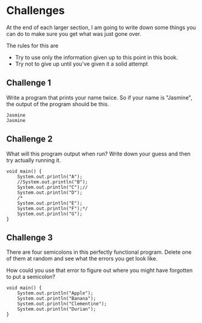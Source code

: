 # Challenges

At the end of each larger section, I am going to write down some things you can do
to make sure you get what was just gone over.

The rules for this are

- Try to use only the information given up to this point in this book.
- Try not to give up until you've given it a solid attempt

## Challenge 1

Write a program that prints your name twice. So if your name is "Jasmine", the output of the program should be this.

```text,no_run
Jasmine
Jasmine
```

## Challenge 2

What will this program output when run? Write down your guess and then try actually running it.

```text
void main() {
    System.out.println("A");
    //System.out.println("B");
    System.out.println("C");//
    System.out.println("D");
    /*
    System.out.println("E");
    System.out.println("F");*/
    System.out.println("G");
}
```

## Challenge 3

There are four semicolons in this perfectly functional program. Delete one of them at random and see what the errors you get look like.

How could you use that error to figure out where you might have forgotten to put a semicolon?

```java,editable
void main() {
    System.out.println("Apple");
    System.out.println("Banana");
    System.out.println("Clementine");
    System.out.println("Durian");
}
```
